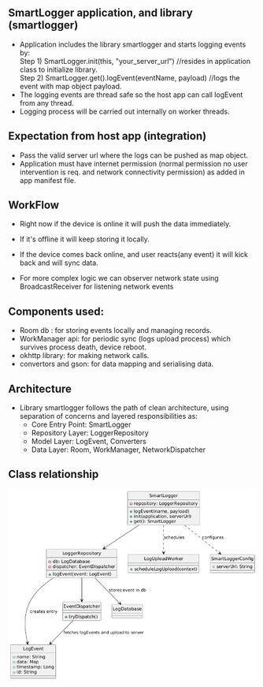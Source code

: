 
SmartLogger application, and library (smartlogger)
-
 - Application includes the library smartlogger and starts logging events by: </br>
   Step 1) SmartLogger.init(this, "your_server_url") //resides in application class to initialize library. </br>
   Step 2)  SmartLogger.get().logEvent(eventName, payload) //logs the event with map object payload.
- The logging events are thread safe so the host app can call logEvent from any thread.
- Logging process will be carried out internally on worker threads.

Expectation from host app (integration)
-
 - Pass the valid server url where the logs can be pushed as map object.
 - Application must have internet permission (normal permission no user intervention is req. and 
  network connectivity permission) as added in app manifest file.

  
WorkFlow
- 
- Right now if the device is online it will push the data immediately.
- If it's offline it will keep storing it locally.

 - If the device comes back online, and user reacts(any event) it will kick back and will sync data. 
 - For more complex logic we can observer network state using BroadcastReceiver for listening network events

Components used:
- 
- Room db : for storing events locally and managing records.
- WorkManager api: for periodic sync (logs upload process) which survives process death, device reboot.
- okhttp library: for making network calls.
- convertors and gson: for data mapping and serialising data.

Architecture
- 
- Library smartlogger follows the path of clean architecture, using separation of concerns 
  and layered responsibilities as: 
   - Core Entry Point: SmartLogger 
   - Repository Layer: LoggerRepository 
   - Model Layer: LogEvent, Converters 
   - Data Layer: Room, WorkManager, NetworkDispatcher

## Class relationship
![ClassRelationShip](./class_relationship.png)
